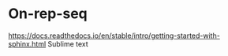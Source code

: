# On-rep-seq
https://docs.readthedocs.io/en/stable/intro/getting-started-with-sphinx.html
Sublime text
